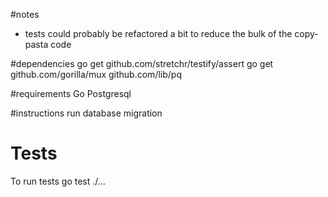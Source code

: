 #notes
* tests could probably be refactored a bit to reduce the bulk of the copy-pasta code

#dependencies
go get github.com/stretchr/testify/assert
go get github.com/gorilla/mux github.com/lib/pq

#requirements
Go
Postgresql

#instructions
run database migration

# Tests
To run tests go test ./...